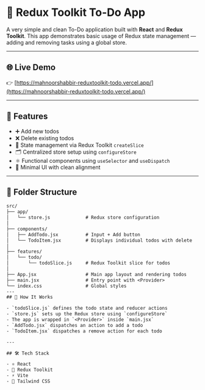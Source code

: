 # 🧾 Redux Toolkit To-Do App

A very simple and clean To-Do application built with **React** and **Redux Toolkit**. This app demonstrates basic usage of Redux state management — adding and removing tasks using a global store.

---

## 🌐 Live Demo

👉 [https://mahnoorshabbir-reduxtoolkit-todo.vercel.app/](https://mahnoorshabbir-reduxtoolkit-todo.vercel.app/)

---

## 🚀 Features

- ➕ Add new todos
- ❌ Delete existing todos
- 🧠 State management via Redux Toolkit `createSlice`
- 🗂️ Centralized store setup using `configureStore`
- ⚛️ Functional components using `useSelector` and `useDispatch`
- 🎨 Minimal UI with clean alignment

---

## 📁 Folder Structure

```txt
src/
├── app/
│   └── store.js             # Redux store configuration
│
├── components/
│   ├── AddTodo.jsx          # Input + Add button
│   └── TodoItem.jsx         # Displays individual todos with delete
│
├── features/
│   └── todo/
│       └── todoSlice.js     # Redux Toolkit slice for todos
│
├── App.jsx                  # Main app layout and rendering todos
├── main.jsx                 # Entry point with <Provider>
└── index.css                # Global styles
---
## 🧠 How It Works

- `todoSlice.js` defines the todo state and reducer actions  
- `store.js` sets up the Redux store using `configureStore`  
- The app is wrapped in `<Provider>` inside `main.jsx`  
- `AddTodo.jsx` dispatches an action to add a todo  
- `TodoItem.jsx` dispatches a remove action for each todo  

---

## 🛠 Tech Stack

- ⚛️ React  
- 🧠 Redux Toolkit  
- ⚡ Vite  
- 🎨 Tailwind CSS  
